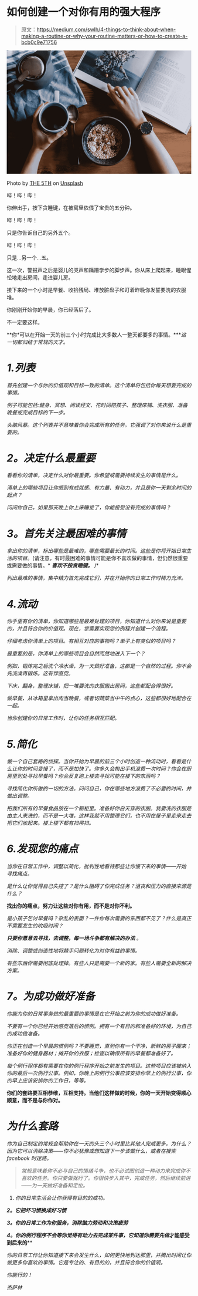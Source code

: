 # 如何创建一个对你有用的强大程序

> 原文：<https://medium.com/swlh/4-things-to-think-about-when-making-a-routine-or-why-your-routine-matters-or-how-to-create-a-bcb0c9e71756>

![](img/2ec7fc00bbd0c3dc83cfbd12589c0895.png)

Photo by [THE 5TH](https://unsplash.com/@the5th?utm_source=unsplash&utm_medium=referral&utm_content=creditCopyText) on [Unsplash](https://unsplash.com/search/photos/routine?utm_source=unsplash&utm_medium=referral&utm_content=creditCopyText)

哔！哔！哔！

你伸出手，按下贪睡键，在被窝里依偎了宝贵的五分钟。

哔！哔！哔！

只是你告诉自己的另外五个。

哔！哔！哔！

只是…另一个…五。

这一次，警报声之后是婴儿的哭声和蹒跚学步的脚步声。你从床上爬起来，睡眼惺忪地走出房间，走进婴儿房。

接下来的一个小时是早餐、收拾残局、堆放脏盘子和盯着昨晚你发誓要洗的衣服堆。

你刚刚开始你的早晨，你已经落后了。

不一定要这样。

**你*可以在开始一天的前三个小时完成比大多数人一整天都要多的事情。****这一切都归结于常规的天才。*

# *1.列表*

*首先创建一个与你的价值观和目标一致的清单。这个清单将包括你每天想要完成的事情。*

*例子可能包括:健身、冥想、阅读经文、花时间陪孩子、整理床铺、洗衣服、准备晚餐或完成目标的下一步。*

*头脑风暴。这个列表并不意味着你会完成所有的任务。它强调了对你来说什么是重要的。*

# ***2。决定什么最重要***

*看看你的清单，决定什么对你最重要。你希望或需要持续发生的事情是什么。*

*清单上的哪些项目让你感到有成就感、有力量、有动力，并且是你一天剩余时间的起点？*

*问问你自己，如果那天晚上你上床睡觉了，你能接受没有完成的事情吗？*

# ***3。首先关注最困难的事情***

*拿出你的清单，标出哪些是最难的，哪些需要最长的时间。这些是你将开始日常生活的项目。*(请注意，有时最困难的事情可能是你不喜欢做的事情，但仍然很重要或需要做的事情。* ***喜欢不按贪睡键。*** *)**

*列出最难的事情，集中精力首先完成它们，并在开始你的日常工作时精力充沛。*

# *4.流动*

*你手里有你的清单，你知道哪些是最难处理的项目，你知道什么对你来说是重要的，并且符合你的价值观。现在，您需要实现您的例程并创建一个流程。*

*仔细考虑你清单上的项目。有相互对应的事物吗？单子上有类似的项目吗？*

*最重要的是，你清单上的哪些项目会自然而然地进入下一个？*

*例如，锻炼完之后洗个冷水澡，为一天做好准备，这都是一个自然的过程。你不会先洗澡再锻炼。这有悖直觉。*

*下床，翻身，整理床铺，把一堆要洗的衣服搬出房间，这些都配合得很好。*

*做早餐，从冰箱里拿出肉当晚餐，或者切蔬菜当中午的点心，这些都很好地配合在一起。*

*当你创建你的日常工作时，让你的任务相互匹配。*

# *5.简化*

*做一个自己套路的侦探。当你开始为早晨的前三个小时创造一种流动时，看看是什么让你的时间变慢了，而不是加快了。你多久会掏出手机浪费一次时间？你会在厨房里到处寻找早餐吗？你会反复跑上楼去寻找可能在楼下的东西吗？*

*寻找简化你所做的一切的方法。问问自己，你在哪些地方浪费了不必要的时间，并做出调整。*

*把我们所有的早餐食品放在一个橱柜里。准备好你白天穿的衣服。我要洗的衣服是由主人来洗的，而不是一大堆，这样我就不用整理它们，也不用在屋子里走来走去把它们收起来。楼上楼下都有扫帚扫。*

# *6.发现您的痛点*

*当你在日常工作中，调整以简化，批判性地看待那些让你慢下来的事情——开始寻找痛点。*

*是什么让你觉得自己失控了？是什么阻碍了你完成任务？沮丧和压力的直接来源是什么？*

**找出你的痛点，努力让这些对你有用，而不是对你不利。**

*是小孩子乞讨早餐吗？杂乱的表面？一件你每次需要的东西都不见了？什么是真正不需要发生的吮吸时间？*

****只要你愿意去寻找，去调整，每一场斗争都有解决的办法*** *。**

*消除、调整或创造性地将棘手问题转化为对你有益的事情。*

*有些东西你需要彻底处理掉。有些人只是需要一个新的家。有些人需要全新的解决方案。*

# ***7。为成功做好准备***

*你能为你的日常事务做的最重要的事情是在它开始之前为你的成功做好准备。*

*不要有一个你已经开始感觉落后的惯例。拥有一个有目的和准备好的环境，为自己的成功做准备。*

*你正在创造一个早晨的惯例吗？不要睡觉，直到你有一个干净，新鲜的房子醒来；准备好你的健身器材；摊开你的衣服；检查以确保所有的早餐都准备好了。*

*每个例行程序都有需要在你的例行程序开始之前发生的项目。这些项目应该被纳入你的最后一次例行公事。例如，你晚上的例行公事应该安排你早上的例行公事，你的早上应该安排你的工作日，等等。*

****你们的套路要互相恭维，互相支持。当他们这样做的时候，你的一天开始变得顺心顺意，而不是与你作对。****

# ***为什么套路***

*你为自己制定的常规会帮助你在一天的头三个小时里比其他人完成更多。为什么？因为它可以消除决策——你不必犹豫或想知道下一步该做什么，或者在搜索 facebook 时迷路。*

> *常规意味着你不必与自己的情绪斗争，也不必试图创造一种动力来完成你不喜欢的任务。你只要做就行了。你很快步入其中，完成任务，然后继续前进——为一天做好准备和定位。*

1.  *你的日常生活会让你获得有目的的成功。*

***2。它把坏习惯换成好习惯***

***3。你的日常工作为你服务，消除脑力劳动和决策疲劳***

***4。你的例行程序不会等你觉得有动力去完成某件事，它知道你需要先做*才能感受到后来的****

*你的日常工作让你知道接下来会发生什么，如何更快地到达那里，并腾出时间让你做更多你喜欢的事情。它是专注的、有目的的，并且符合你的价值观。*

*你能行的！*

*杰萨林*